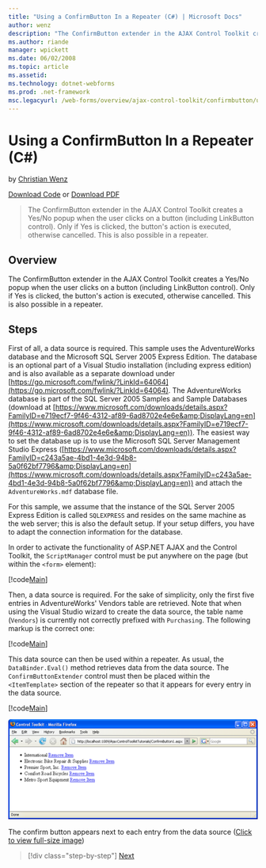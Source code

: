 ```yaml
---
title: "Using a ConfirmButton In a Repeater (C#) | Microsoft Docs"
author: wenz
description: "The ConfirmButton extender in the AJAX Control Toolkit creates a Yes/No popup when the user clicks on a button (including LinkButton control). Only if Yes is..."
ms.author: riande
manager: wpickett
ms.date: 06/02/2008
ms.topic: article
ms.assetid: 
ms.technology: dotnet-webforms
ms.prod: .net-framework
msc.legacyurl: /web-forms/overview/ajax-control-toolkit/confirmbutton/using-a-confirmbutton-in-a-repeater-cs
---
```

Using a ConfirmButton In a Repeater (C#)
====================
by [Christian Wenz](https://github.com/wenz)

[Download Code](http://download.microsoft.com/download/8/6/d/86dea6c6-bb92-4fa6-aa14-f8c0f82100f5/ConfirmButton1.cs.zip) or [Download PDF](http://download.microsoft.com/download/b/6/a/b6ae89ee-df69-4c87-9bfb-ad1eb2b23373/confirmbutton1CS.pdf)

> The ConfirmButton extender in the AJAX Control Toolkit creates a Yes/No popup when the user clicks on a button (including LinkButton control). Only if Yes is clicked, the button's action is executed, otherwise cancelled. This is also possible in a repeater.


## Overview

The ConfirmButton extender in the AJAX Control Toolkit creates a Yes/No popup when the user clicks on a button (including LinkButton control). Only if Yes is clicked, the button's action is executed, otherwise cancelled. This is also possible in a repeater.

## Steps

First of all, a data source is required. This sample uses the AdventureWorks database and the Microsoft SQL Server 2005 Express Edition. The database is an optional part of a Visual Studio installation (including express edition) and is also available as a separate download under [https://go.microsoft.com/fwlink/?LinkId=64064](https://go.microsoft.com/fwlink/?LinkId=64064). The AdventureWorks database is part of the SQL Server 2005 Samples and Sample Databases (download at [https://www.microsoft.com/downloads/details.aspx?FamilyID=e719ecf7-9f46-4312-af89-6ad8702e4e6e&amp;DisplayLang=en](https://www.microsoft.com/downloads/details.aspx?FamilyID=e719ecf7-9f46-4312-af89-6ad8702e4e6e&amp;DisplayLang=en)). The easiest way to set the database up is to use the Microsoft SQL Server Management Studio Express ([https://www.microsoft.com/downloads/details.aspx?FamilyID=c243a5ae-4bd1-4e3d-94b8-5a0f62bf7796&amp;DisplayLang=en](https://www.microsoft.com/downloads/details.aspx?FamilyID=c243a5ae-4bd1-4e3d-94b8-5a0f62bf7796&amp;DisplayLang=en)) and attach the `AdventureWorks.mdf` database file.

For this sample, we assume that the instance of the SQL Server 2005 Express Edition is called `SQLEXPRESS` and resides on the same machine as the web server; this is also the default setup. If your setup differs, you have to adapt the connection information for the database.

In order to activate the functionality of ASP.NET AJAX and the Control Toolkit, the `ScriptManager` control must be put anywhere on the page (but within the `<form>` element):

[!code[Main](using-a-confirmbutton-in-a-repeater-cs/samples/sample1.xml)]

Then, a data source is required. For the sake of simplicity, only the first five entries in AdventureWorks' Vendors table are retrieved. Note that when using the Visual Studio wizard to create the data source, the table name (`Vendors`) is currently not correctly prefixed with `Purchasing`. The following markup is the correct one:

[!code[Main](using-a-confirmbutton-in-a-repeater-cs/samples/sample2.xml)]

This data source can then be used within a repeater. As usual, the `DataBinder.Eval()` method retrieves data from the data source. The `ConfirmButtonExtender` control must then be placed within the `<ItemTemplate>` section of the repeater so that it appears for every entry in the data source.

[!code[Main](using-a-confirmbutton-in-a-repeater-cs/samples/sample3.xml)]


[![The confirm button appears next to each entry from the data source](using-a-confirmbutton-in-a-repeater-cs/_static/image2.png)](using-a-confirmbutton-in-a-repeater-cs/_static/image1.png)

The confirm button appears next to each entry from the data source ([Click to view full-size image](using-a-confirmbutton-in-a-repeater-cs/_static/image3.png))

>[!div class="step-by-step"]
[Next](using-a-confirmbutton-in-a-repeater-vb.md)